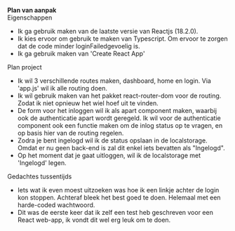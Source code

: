 <b>Plan van aanpak</b><br>
<span>Eigenschappen</span>

<ul>
    <li>Ik ga gebruik maken van de laatste versie van Reactjs (18.2.0).</li>
    <li>Ik kies ervoor om gebruik te maken van Typescript. Om ervoor te zorgen dat de code minder loginFailedgevoelig is.</li>
    <li>Ik ga gebruik maken van 'Create React App'</li>
</ul>
<span>Plan project</span>
<ul>
    <li>Ik wil 3 verschillende routes maken, dashboard, home en login. Via 'app.js' wil ik alle routing doen. </li>
    <li>Ik wil gebruik maken van het pakket react-router-dom voor de routing. Zodat ik niet opnieuw het wiel hoef uit te vinden. </li>
    <li>De form voor het inloggen wil ik als apart component maken, waarbij ook de authenticatie apart wordt geregeld. Ik wil voor de authenticatie component ook een functie maken om de inlog status op te vragen, en op basis hier van de routing regelen. </li>
    <li>Zodra je bent ingelogd wil ik de status opslaan in de localstorage. Omdat er nu geen back-end is zal dit enkel iets bevatten als "Ingelogd".</li>
    <li>Op het moment dat je gaat uitloggen, wil ik de localstorage met 'Ingelogd' legen. </li>
</ul>

<span>Gedachtes tussentijds</span>

<ul>
    <li>Iets wat ik even moest uitzoeken was hoe ik een linkje achter de login kon stoppen. Achteraf bleek het best goed te doen. Helemaal met een harde-coded wachtwoord.</li>
    <li>Dit was de eerste keer dat ik zelf een test heb geschreven voor een React web-app, ik vondt dit wel erg leuk om te doen.</li>
</ul>
